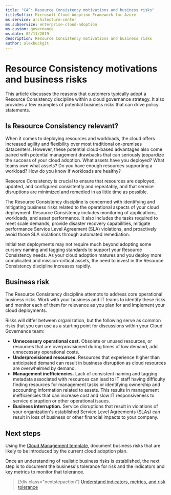 ```yaml
---
title: "CAF: Resource Consistency motivations and business risks"
titleSuffix: Microsoft Cloud Adoption Framework for Azure
ms.service: architecture-center
ms.subservice: enterprise-cloud-adoption
ms.custom: governance
ms.date: 02/11/2019
description: Resource Consistency motivations and business risks
author: alexbuckgit
---
```


# Resource Consistency motivations and business risks

This article discusses the reasons that customers typically adopt a Resource Consistency discipline within a cloud governance strategy. It also provides a few examples of potential business risks that can drive policy statements.

<!-- markdownlint-disable MD026 -->

## Is Resource Consistency relevant?

When it comes to deploying resources and workloads, the cloud offers increased agility and flexibility over most traditional on-premises datacenters. However, these potential cloud-based advantages also come paired with potential management drawbacks that can seriously jeopardize the success of your cloud adoption. What assets have you deployed? What teams own what assets? Do you have enough resources supporting a workload? How do you know if workloads are healthy?

Resource Consistency is crucial to ensure that resources are deployed, updated, and configured consistently and repeatably, and that service disruptions are minimized and remedied in as little time as possible.

The Resource Consistency discipline is concerned with identifying and mitigating business risks related to the operational aspects of your cloud deployment. Resource Consistency includes monitoring of applications, workloads, and asset performance. It also includes the tasks required to meet scale demands, provide disaster recovery capabilities, mitigate performance Service Level Agreement (SLA) violations, and proactively avoid those SLA violations through automated remediation.

Initial test deployments may not require much beyond adopting some cursory naming and tagging standards to support your Resource Consistency needs. As your cloud adoption matures and you deploy more complicated and mission-critical assets, the need to invest in the Resource Consistency discipline increases rapidly.

## Business risk

The Resource Consistency discipline attempts to address core operational business risks. Work with your business and IT teams to identify these risks and monitor each of them for relevance as you plan for and implement your cloud deployments.

Risks will differ between organization, but the following serve as common risks that you can use as a starting point for discussions within your Cloud Governance team:

- **Unnecessary operational cost.** Obsolete or unused resources, or resources that are overprovisioned during times of low demand, add unnecessary operational costs.
- **Underprovisioned resources.** Resources that experience higher than anticipated demand can result in business disruption as cloud resources are overwhelmed by demand.
- **Management inefficiencies.** Lack of consistent naming and tagging metadata associated with resources can lead to IT staff having difficulty finding resources for management tasks or identifying ownership and accounting information related to assets. This results in management inefficiencies that can increase cost and slow IT responsiveness to service disruption or other operational issues.
- **Business interruption.** Service disruptions that result in violations of your organization's established Service Level Agreements (SLAs) can result in loss of business or other financial impacts to your company.

## Next steps

Using the [Cloud Management template](./template.md), document business risks that are likely to be introduced by the current cloud adoption plan.

Once an understanding of realistic business risks is established, the next step is to document the business's tolerance for risk and the indicators and key metrics to monitor that tolerance.

> [!div class="nextstepaction"]
> [Understand indicators, metrics, and risk tolerance](./metrics-tolerance.md)

